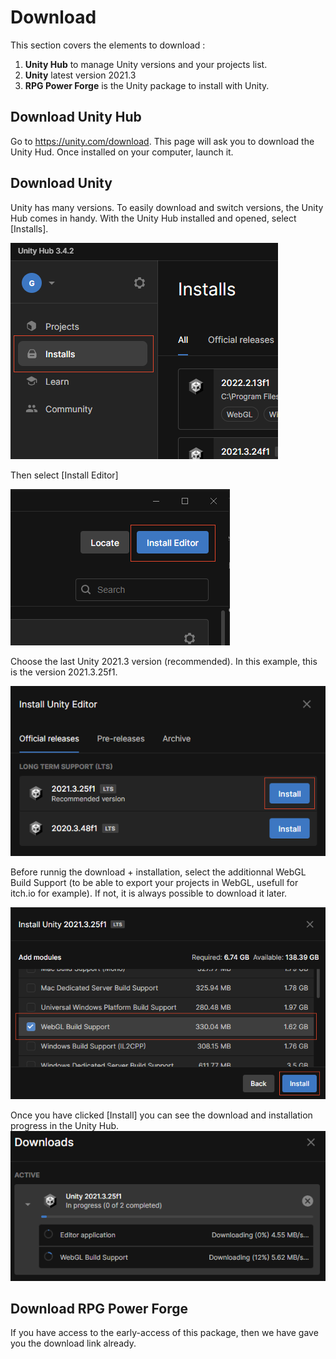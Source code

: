 # Download

This section covers the elements to download :
1. **Unity Hub** to manage Unity versions and your projects list.
1. **Unity** latest version 2021.3
1. **RPG Power Forge** is the Unity package to install with Unity.

## Download Unity Hub

Go to https://unity.com/download. This page will ask you to download the Unity Hud. Once installed on your computer, launch it.

## Download Unity

Unity has many versions. To easily download and switch versions, the Unity Hub comes in handy. With the Unity Hub installed and opened, select [Installs].

![install_button.png](./../media/download/install_button.png)

Then select [Install Editor]

![install_editor_button.png](./../media/download/install_editor_button.png)

Choose the last Unity 2021.3 version (recommended). In this example, this is the version 2021.3.25f1.

![install_unity_version.png](./../media/download/install_unity_version.png)

Before runnig the download + installation, select the additionnal WebGL Build Support (to be able to export your projects in WebGL, usefull for itch.io for example). If not, it is always possible to download it later.

![install_webgl.png](./../media/download/install_webgl.png)

Once you have clicked [Install] you can see the download and installation progress in the Unity Hub.
![install_progress.png](./../media/download/install_progress.png)

## Download RPG Power Forge

If you have access to the early-access of this package, then we have gave you the download link already.
